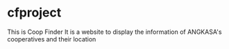 # cfproject

This is Coop Finder 
It is a website to display the information of ANGKASA's cooperatives and their location
